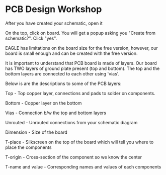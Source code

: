 # PCB Design Workshop

After you have created your schematic, open it

On the top, click on board. You will get a popup asking you "Create from schematic?". Click "yes".

EAGLE has limitations on the board size for the free version, however, our board is small enough and can be created with the free version.

It is important to understand that PCB board is made of layers.
Our board has TWO layers of ground plate present (top and bottom).
The top and the bottom layers are connected to each other using 'vias'.

Below is are the descriptions to some of the PCB layers:

Top - Top copper layer, connections and pads to solder on components.

Bottom - Copper layer on the bottom

Vias - Connection b/w the top and bottom layers

Unrouted - Unrouted connections from your schematic diagram

Dimension - Size of the board

T-place - Silkscreen on the top of the board which will tell you where to place the components

T-origin - Cross-section of the component so we know the center

T-name and value - Corresponding names and values of each components
